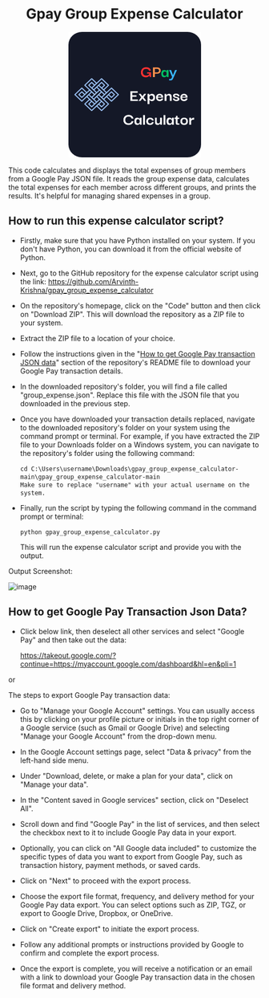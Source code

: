 <div align="center">
<h1>Gpay Group Expense Calculator</h1>
<p align="center">

<a  href="https://github.com/Arvinth-Krishna/gpay_group_expense_calculator" ><img  width="265" height="250" alt="GPay Expense Calculator Logo" title="Google Pay Expense Calculator" src="https://github.com/Arvinth-Krishna/gpay_group_expense_calculator/blob/main/GPay%20Expense%20Calculator.png"></a>

</p>
 </div align="center">
  
This code calculates and displays the total expenses of group members from a Google Pay JSON file. It reads the group expense data, calculates the total expenses for each member across different groups, and prints the results. It's helpful for managing shared expenses in a group.

## How to run this expense calculator script?

* Firstly, make sure that you have Python installed on your system. If you don't have Python, you can download it from the official website of Python.

* Next, go to the GitHub repository for the expense calculator script using the link: https://github.com/Arvinth-Krishna/gpay_group_expense_calculator

* On the repository's homepage, click on the "Code" button and then click on "Download ZIP". This will download the repository as a ZIP file to your system.

* Extract the ZIP file to a location of your choice.

* Follow the instructions given in the "[How to get Google Pay transaction JSON data](https://github.com/Arvinth-Krishna/gpay_group_expense_calculator#how-to-get-google-pay-transaction-json-data)" section of the repository's README file to download your Google Pay transaction details.

* In the downloaded repository's folder, you will find a file called "group_expense.json". Replace this file with the JSON file that you downloaded in the previous step.

* Once you have downloaded your transaction details replaced, navigate to the downloaded repository's folder on your system using the command prompt or terminal. For example, if you have extracted the ZIP file to your Downloads folder on a Windows system, you can navigate to the repository's folder using the following command:
   
   ```
   cd C:\Users\username\Downloads\gpay_group_expense_calculator-main\gpay_group_expense_calculator-main
   Make sure to replace "username" with your actual username on the system.
   ```
* Finally, run the script by typing the following command in the command prompt or terminal:
   
   ```
   python gpay_group_expense_calculator.py
   ```
   
   This will run the expense calculator script and provide you with the output.
   
Output Screenshot:

![image](https://user-images.githubusercontent.com/49812701/232183220-4c59b09e-d1b2-4b0a-87e5-914127e20566.png)

   
 
 ## How to get Google Pay Transaction Json Data?

* Click below link, then deselect all other services and select "Google Pay" and then take out the data:

   https://takeout.google.com/?continue=https://myaccount.google.com/dashboard&hl=en&pli=1

or
  
The steps to export Google Pay transaction data:

  * Go to "Manage your Google Account" settings. You can usually access this by clicking on your profile picture or initials in the top right corner of a Google service (such as Gmail or Google Drive) and selecting "Manage your Google Account" from the drop-down menu.

  * In the Google Account settings page, select "Data & privacy" from the left-hand side menu.

  * Under "Download, delete, or make a plan for your data", click on "Manage your data".

  * In the "Content saved in Google services" section, click on "Deselect All".

  * Scroll down and find "Google Pay" in the list of services, and then select the checkbox next to it to include Google Pay data in your export.

  * Optionally, you can click on "All Google data included" to customize the specific types of data you want to export from Google Pay, such as transaction history, payment methods, or saved cards.

  * Click on "Next" to proceed with the export process.

  * Choose the export file format, frequency, and delivery method for your Google Pay data export. You can select options such as ZIP, TGZ, or export to Google Drive, Dropbox, or OneDrive.

  * Click on "Create export" to initiate the export process.

  * Follow any additional prompts or instructions provided by Google to confirm and complete the export process.

  * Once the export is complete, you will receive a notification or an email with a link to download your Google Pay transaction data in the chosen file format and delivery method.
  
  
  
